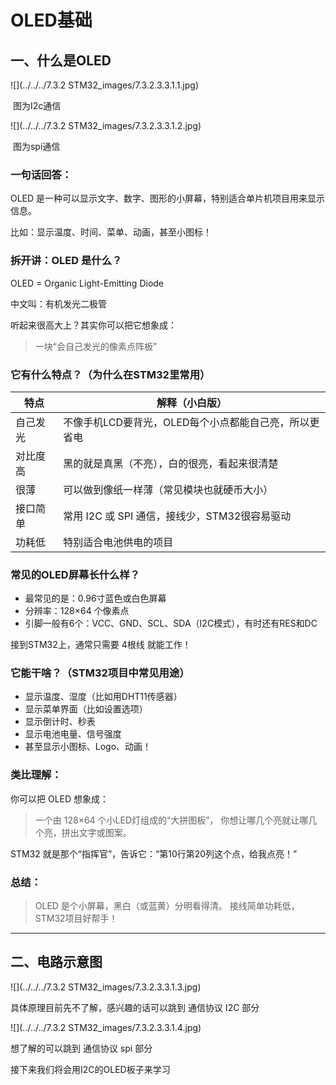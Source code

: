 # OLED基础

## 一、什么是OLED

![](../../../7.3.2 STM32_images/7.3.2.3.3.1.1.jpg)

​                                                                    图为I2c通信

![](../../../7.3.2 STM32_images/7.3.2.3.3.1.2.jpg)

​                                                                    图为spi通信



### 一句话回答：

OLED 是一种可以显示文字、数字、图形的小屏幕，特别适合单片机项目用来显示信息。

比如：显示温度、时间、菜单、动画，甚至小图标！

###  

### 拆开讲：OLED 是什么？

OLED = Organic Light-Emitting Diode

中文叫：有机发光二极管

听起来很高大上？其实你可以把它想象成：

>  一块“会自己发光的像素点阵板”



### 它有什么特点？（为什么在STM32里常用）

| 特点     | 解释（小白版）                                        |
| -------- | ----------------------------------------------------- |
| 自己发光 | 不像手机LCD要背光，OLED每个小点都能自己亮，所以更省电 |
| 对比度高 | 黑的就是真黑（不亮），白的很亮，看起来很清楚          |
| 很薄     | 可以做到像纸一样薄（常见模块也就硬币大小）            |
| 接口简单 | 常用 I2C 或 SPI 通信，接线少，STM32很容易驱动         |
| 功耗低   | 特别适合电池供电的项目                                |

###  

### 常见的OLED屏幕长什么样？

- 最常见的是：0.96寸蓝色或白色屏幕
- 分辨率：128×64 个像素点
- 引脚一般有6个：VCC、GND、SCL、SDA（I2C模式），有时还有RES和DC

接到STM32上，通常只需要 4根线 就能工作！



### 它能干啥？（STM32项目中常见用途）

- 显示温度、湿度（比如用DHT11传感器）
- 显示菜单界面（比如设置选项）
- 显示倒计时、秒表
- 显示电池电量、信号强度
- 甚至显示小图标、Logo、动画！



### 类比理解：

你可以把 OLED 想象成：

> 一个由 128×64 个小LED灯组成的“大拼图板”， 你想让哪几个亮就让哪几个亮，拼出文字或图案。

STM32 就是那个“指挥官”，告诉它：“第10行第20列这个点，给我点亮！”



### 总结：

> OLED 是个小屏幕，黑白（或蓝黄）分明看得清。 接线简单功耗低，STM32项目好帮手！

------



## 二、电路示意图

![](../../../7.3.2 STM32_images/7.3.2.3.3.1.3.jpg)

具体原理目前先不了解，感兴趣的话可以跳到 通信协议 I2C 部分

![](../../../7.3.2 STM32_images/7.3.2.3.3.1.4.jpg)

想了解的可以跳到 通信协议 spi 部分

接下来我们将会用I2C的OLED板子来学习